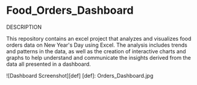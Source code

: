 # Food_Orders_Dashboard
DESCRIPTION

This repository contains an excel project that analyzes and visualizes food orders data on New Year's Day using Excel. The analysis includes trends and patterns in the data, as well as the creation of interactive charts and graphs to help understand and communicate the insights derived from the data all presented in a dashboard.

![Dashboard Screenshot][def]
[def]: Orders_Dashboard.jpg